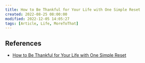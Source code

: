 ```yaml
---
title: How to Be Thankful for Your Life with One Simple Reset
created: 2022-08-25 08:00:00
modified: 2022-12-05 14:05:27
tags: [Article, Life, MoreToThat]
---
```


## References

- [How to Be Thankful for Your Life with One Simple Reset](https://moretothat.com/thankful/)